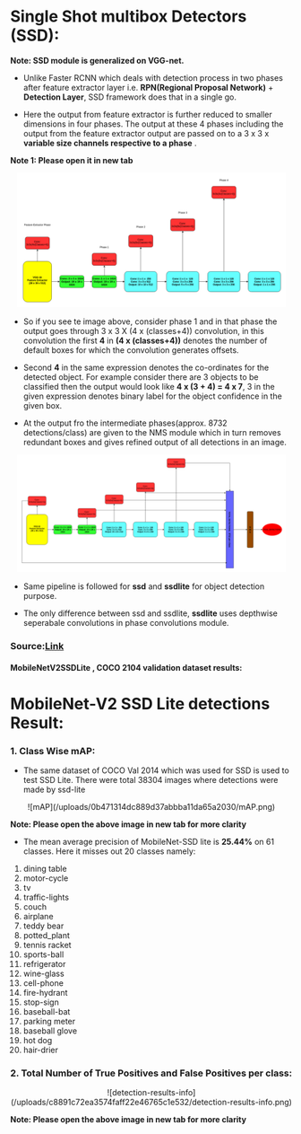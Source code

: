 # Single Shot multibox Detectors (SSD):

**Note: SSD module is generalized on VGG-net.**  

* Unlike Faster RCNN which deals with detection process in two phases after feature extractor layer i.e. **RPN(Regional Proposal Network)** + **Detection Layer**, SSD framework does that in a single go.

* Here the output from feature extractor is further reduced to smaller dimensions in four phases. The output at these 4 phases including the output from the feature extractor output are passed on to a 3 x 3 x **variable size channels respective to a phase** .   

**Note 1: Please open it in new tab**  

<p align="center">
  <img src="images/ssd1.png" width = 480>
</p>

* So if you see te image above, consider phase 1 and in that phase the output goes through 3 x 3 X (4 x (classes+4)) convolution, in this convolution the first **4** in **(4 x (classes+4))** denotes the number of default boxes for which the convolution generates offsets.

* Second **4** in the same expression denotes the co-ordinates for the detected object. For example consider there are 3 objects to be classified then the output would look like **4 x (3 + 4) = 4 x 7**, 3 in the given expression denotes binary label for the object confidence in the given box.

* At the output fro the intermediate phases(approx. 8732 detections/class) are given to the NMS module which in turn removes redundant boxes and gives refined output of all detections in an image.

<p align="center">
  <img src="images/ssd2.png" width = 480>
</p>

* Same pipeline is followed for **ssd** and **ssdlite** for object detection purpose.

* The only difference between ssd and ssdlite, **ssdlite** uses depthwise seperabale convolutions in phase convolutions module. 

### Source:[Link](https://arxiv.org/pdf/1512.02325.pdf)


#### MobileNetV2SSDLite , COCO 2104 validation dataset results:

# MobileNet-V2 SSD Lite detections Result:

### 1. Class Wise mAP:

* The same dataset of COCO Val 2014 which was used for SSD is used to test SSD Lite. There were total 38304 images where detections were made by ssd-lite
 
<div align='center'>
![mAP](/uploads/0b471314dc889d37abbba11da65a2030/mAP.png)
</div>

**Note: Please open the above image in new tab for more clarity**

* The mean average precision of MobileNet-SSD lite is **25.44%** on 61 classes. Here it misses out 20 classes namely:
1. dining table
2. motor-cycle
3. tv
4. traffic-lights 
5. couch 
6. airplane
7. teddy bear
8. potted_plant
9. tennis racket
10. sports-ball
11. refrigerator
12. wine-glass
13. cell-phone
14. fire-hydrant
15. stop-sign
16. baseball-bat
17. parking meter
18. baseball glove
19. hot dog
20. hair-drier   

### 2. Total Number of True Positives and False Positives per class:

<div align="center">
![detection-results-info](/uploads/c8891c72ea3574faff22e46765c1e532/detection-results-info.png)
</div>

**Note: Please open the above image in new tab for more clarity**  
